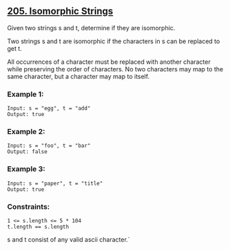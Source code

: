 ## [205. Isomorphic Strings](https://leetcode.com/problems/isomorphic-strings/)

Given two strings s and t, determine if they are isomorphic.

Two strings s and t are isomorphic if the characters in s can be replaced to get t.

All occurrences of a character must be replaced with another character while preserving the order of characters. No two characters may map to the same character, but a character may map to itself.

 

### Example 1:
```
Input: s = "egg", t = "add"
Output: true
```

### Example 2:
```
Input: s = "foo", t = "bar"
Output: false

```

### Example 3:
```
Input: s = "paper", t = "title"
Output: true
 ```

### Constraints:
```
1 <= s.length <= 5 * 104
t.length == s.length
```
s and t consist of any valid ascii character.`
